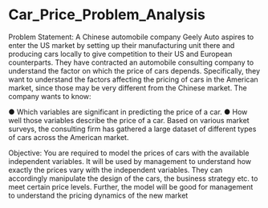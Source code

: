 # Car_Price_Problem_Analysis

 Problem Statement:
 A Chinese automobile company Geely Auto aspires to enter the US market by setting up their
 manufacturing unit there and producing cars locally to give competition to their US and
 European counterparts.
 They have contracted an automobile consulting company to understand the factor on which the
 price of cars depends. Specifically, they want to understand the factors affecting the pricing of
 cars in the American market, since those may be very different from the Chinese market. The
 company wants to know:
 
 ● Which variables are significant in predicting the price of a car.
 ● How well those variables describe the price of a car.
 Based on various market surveys, the consulting firm has gathered a large dataset of different
 types of cars across the American market.

 Objective:
 You are required to model the prices of cars with the available independent variables. It will be
 used by management to understand how exactly the prices vary with the independent variables.
 They can accordingly manipulate the design of the cars, the business strategy etc. to meet
 certain price levels. Further, the model will be good for management to understand the pricing
 dynamics of the new market
